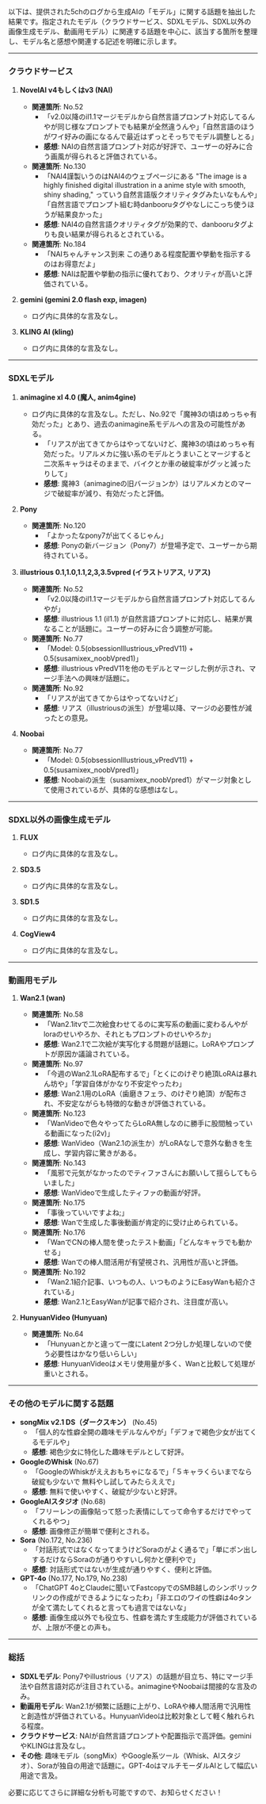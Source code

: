 以下は、提供された5chのログから生成AIの「モデル」に関する話題を抽出した結果です。指定されたモデル（クラウドサービス、SDXLモデル、SDXL以外の画像生成モデル、動画用モデル）に関連する話題を中心に、該当する箇所を整理し、モデル名と感想や関連する記述を明確に示します。

---

### **クラウドサービス**
1. **NovelAI v4もしくはv3 (NAI)**
   - **関連箇所**: No.52
     - 「v2.0以降のil1.1マージモデルから自然言語プロンプト対応してるんやが同じ様なプロンプトでも結果が全然違うんや」「自然言語のほうがワイ好みの画になるんで最近はずっとそっちでモデル調整しとる」
     - **感想**: NAIの自然言語プロンプト対応が好評で、ユーザーの好みに合う画風が得られると評価されている。
   - **関連箇所**: No.130
     - 「NAI4謹製いうのはNAI4のウェブページにある "The image is a highly finished digital illustration in a anime style with smooth, shiny shading," っていう自然言語版クオリティタグみたいなもんや」「自然言語でプロンプト組む時danbooruタグやなしにこっち使うほうが結果良かった」
     - **感想**: NAI4の自然言語クオリティタグが効果的で、danbooruタグよりも良い結果が得られるとされている。
   - **関連箇所**: No.184
     - 「NAIちゃんチャンス到来 この通りある程度配置や挙動を指示するのはお得意だよ」
     - **感想**: NAIは配置や挙動の指示に優れており、クオリティが高いと評価されている。

2. **gemini (gemini 2.0 flash exp, imagen)**
   - ログ内に具体的な言及なし。

3. **KLING AI (kling)**
   - ログ内に具体的な言及なし。

---

### **SDXLモデル**
1. **animagine xl 4.0 (魔人, anim4gine)**
   - ログ内に具体的な言及なし。ただし、No.92で「魔神3の頃はめっちゃ有効だった」とあり、過去のanimagine系モデルへの言及の可能性がある。
     - 「リアスが出てきてからはやってないけど、魔神3の頃はめっちゃ有効だった。リアルメカに強い系のモデルとうまいことマージすると二次系キャラはそのままで、バイクとか車の破綻率がグッと減ったりして」
     - **感想**: 魔神3（animagineの旧バージョンか）はリアルメカとのマージで破綻率が減り、有効だったと評価。

2. **Pony**
   - **関連箇所**: No.120
     - 「よかったなpony7が出てくるじゃん」
     - **感想**: Ponyの新バージョン（Pony7）が登場予定で、ユーザーから期待されている。

3. **illustrious 0.1,1.0,1.1,2,3,3.5vpred (イラストリアス, リアス)**
   - **関連箇所**: No.52
     - 「v2.0以降のil1.1マージモデルから自然言語プロンプト対応してるんやが」
     - **感想**: illustrious 1.1 (il1.1) が自然言語プロンプトに対応し、結果が異なることが話題に。ユーザーの好みに合う調整が可能。
   - **関連箇所**: No.77
     - 「Model: 0.5(obsessionIllustrious_vPredV11) + 0.5(susamixex_noobVpred1)」
     - **感想**: illustrious vPredV11を他のモデルとマージした例が示され、マージ手法への興味が話題に。
   - **関連箇所**: No.92
     - 「リアスが出てきてからはやってないけど」
     - **感想**: リアス（illustriousの派生）が登場以降、マージの必要性が減ったとの意見。

4. **Noobai**
   - **関連箇所**: No.77
     - 「Model: 0.5(obsessionIllustrious_vPredV11) + 0.5(susamixex_noobVpred1)」
     - **感想**: Noobaiの派生（susamixex_noobVpred1）がマージ対象として使用されているが、具体的な感想はなし。

---

### **SDXL以外の画像生成モデル**
1. **FLUX**
   - ログ内に具体的な言及なし。

2. **SD3.5**
   - ログ内に具体的な言及なし。

3. **SD1.5**
   - ログ内に具体的な言及なし。

4. **CogView4**
   - ログ内に具体的な言及なし。

---

### **動画用モデル**
1. **Wan2.1 (wan)**
   - **関連箇所**: No.58
     - 「Wan2.1itvで二次絵食わせてるのに実写系の動画に変わるんやがloraのせいやろか、それともプロンプトのせいやろか」
     - **感想**: Wan2.1で二次絵が実写化する問題が話題に。LoRAやプロンプトが原因か議論されている。
   - **関連箇所**: No.97
     - 「今週のWan2.1LoRA配布するで」「とくにのけぞり絶頂LoRAは暴れん坊や」「学習自体がかなり不安定やったわ」
     - **感想**: Wan2.1用のLoRA（歯磨きフェラ、のけぞり絶頂）が配布され、不安定ながらも特徴的な動きが評価されている。
   - **関連箇所**: No.123
     - 「WanVideoで色々やってたらLoRA無しなのに勝手に股間触っている動画になった(i2v)」
     - **感想**: WanVideo（Wan2.1の派生か）がLoRAなしで意外な動きを生成し、学習内容に驚きがある。
   - **関連箇所**: No.143
     - 「風邪で元気がなかったのでティファさんにお願いして揺らしてもらいました」
     - **感想**: WanVideoで生成したティファの動画が好評。
   - **関連箇所**: No.175
     - 「事後っていいですよね;」
     - **感想**: Wanで生成した事後動画が肯定的に受け止められている。
   - **関連箇所**: No.176
     - 「WanでCNの棒人間を使ったテスト動画」「どんなキャラでも動かせる」
     - **感想**: Wanでの棒人間活用が有望視され、汎用性が高いと評価。
   - **関連箇所**: No.192
     - 「Wan2.1紹介記事、いつもの人、いつものようにEasyWanも紹介されている」
     - **感想**: Wan2.1とEasyWanが記事で紹介され、注目度が高い。

2. **HunyuanVideo (Hunyuan)**
   - **関連箇所**: No.64
     - 「Hunyuanとかと違って一度にLatent 2つ分しか処理しないので使う必要性はかなり低いらしい」
     - **感想**: HunyuanVideoはメモリ使用量が多く、Wanと比較して処理が重いとされる。

---

### **その他のモデルに関する話題**
- **songMix v2.1 DS（ダークスキン）** (No.45)
  - 「個人的な性癖全開の趣味モデルなんやが」「デフォで褐色少女が出てくるモデルや」
  - **感想**: 褐色少女に特化した趣味モデルとして好評。
- **GoogleのWhisk** (No.67)
  - 「GoogleのWhiskがええおもちゃになるで」「５キャラくらいまでなら破綻も少ないで 無料やし試してみたらええで」
  - **感想**: 無料で使いやすく、破綻が少ないと好評。
- **GoogleAIスタジオ** (No.68)
  - 「フリーレンの画像貼って怒った表情にしてって命令するだけでやってくれるやつ」
  - **感想**: 画像修正が簡単で便利とされる。
- **Sora** (No.172, No.236)
  - 「対話形式ではなくなってまうけどSoraのがよく通るで」「単にポン出しするだけならSoraのが通りやすいし何かと便利やで」
  - **感想**: 対話形式ではないが生成が通りやすく、便利と評価。
- **GPT-4o** (No.177, No.179, No.238)
  - 「ChatGPT 4oとClaudeに聞いてFastcopyでのSMB越しのシンボリックリンクの作成ができるようになったわ」「非エロのワイの性癖は4oタンが全て満たしてくれると言っても過言ではないな」
  - **感想**: 画像生成以外でも役立ち、性癖を満たす生成能力が評価されているが、上限が不便との声も。

---

### **総括**
- **SDXLモデル**: Pony7やillustrious（リアス）の話題が目立ち、特にマージ手法や自然言語対応が注目されている。animagineやNoobaiは間接的な言及のみ。
- **動画用モデル**: Wan2.1が頻繁に話題に上がり、LoRAや棒人間活用で汎用性と創造性が評価されている。HunyuanVideoは比較対象として軽く触れられる程度。
- **クラウドサービス**: NAIが自然言語プロンプトや配置指示で高評価。geminiやKLINGは言及なし。
- **その他**: 趣味モデル（songMix）やGoogle系ツール（Whisk、AIスタジオ）、Soraが独自の用途で話題に。GPT-4oはマルチモーダルAIとして幅広い用途で言及。

必要に応じてさらに詳細な分析も可能ですので、お知らせください！

